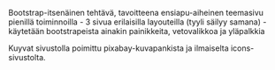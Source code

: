 Bootstrap-itsenäinen tehtävä, tavoitteena ensiapu-aiheinen teemasivu pienillä toiminnoilla
    - 3 sivua erilaisilla layouteilla (tyyli säilyy samana)
    - käytetään bootstrapeista ainakin painikkeita, vetovalikkoa ja yläpalkkia

Kuyvat sivustolla poimittu pixabay-kuvapankista ja ilmaiselta icons-sivustolta.
